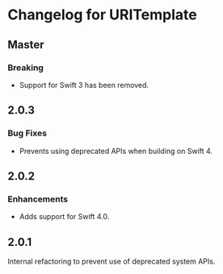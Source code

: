 # Changelog for URITemplate

## Master

### Breaking

- Support for Swift 3 has been removed.

## 2.0.3

### Bug Fixes

- Prevents using deprecated APIs when building on Swift 4.

## 2.0.2

### Enhancements

- Adds support for Swift 4.0.

## 2.0.1

Internal refactoring to prevent use of deprecated system APIs.
